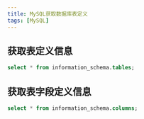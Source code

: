 ```yaml
---
title: MySQL获取数据库表定义
tags: [MySQL]
---
```


## 获取表定义信息

```sql
select * from information_schema.tables;
```

## 获取表字段定义信息

```sql
select * from information_schema.columns;
```